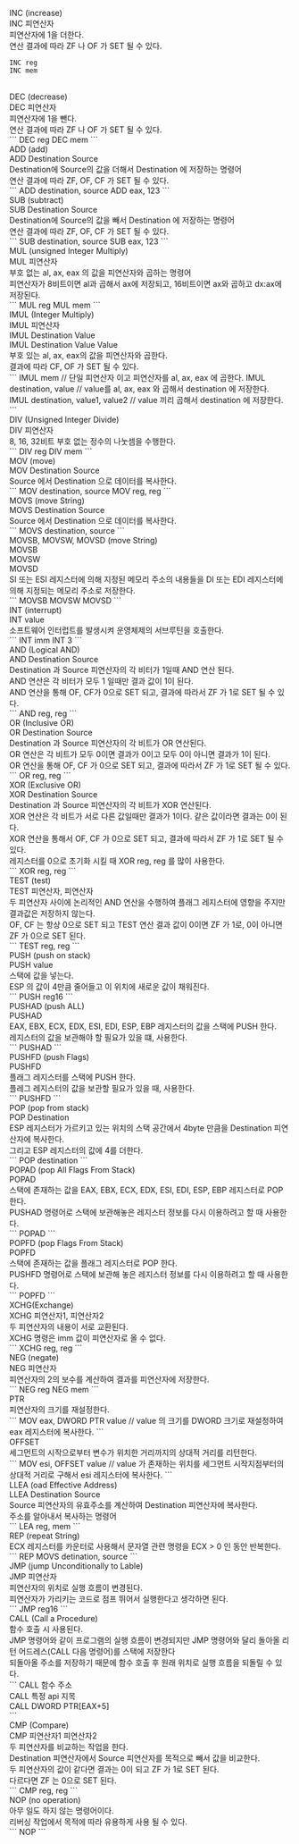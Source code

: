 INC (increase)<br>
INC 피연산자<br>
피연산자에 1을 더한다.<br>
연산 결과에 따라 ZF 나 OF 가 SET 될 수 있다.<br>
```
INC reg
INC mem
```
<br>
DEC (decrease)<br>
DEC 피연산자<br>
피연산자에 1을 뺀다.<br>
연산 결과에 따라 ZF 나 OF 가 SET 될 수 있다.<br>
```
DEC reg
DEC mem
```
<br>
ADD (add)<br>
ADD Destination Source<br>
Destination에 Source의 값을 더해서 Destination 에 저장하는 명령어<br>
연산 결과에 따라 ZF, OF, CF 가 SET 될 수 있다.<br>
```
ADD destination, source
ADD eax, 123
```
<br>
SUB (subtract)<br>
SUB Destination Source<br>
Destination에 Source의 값을 빼서 Destination 에 저장하는 명령어<br>
연산 결과에 따라 ZF, OF, CF 가 SET 될 수 있다.<br>
```
SUB destination, source
SUB eax, 123
```
<br>
MUL (unsigned Integer Multiply)<br>
MUL 피연산자<br>
부호 없는 al, ax, eax 의 값을 피연산자와 곱하는 명령어<br>
피연산자가 8비트이면 al과 곱해서 ax에 저장되고, 16비트이면 ax와 곱하고 dx:ax에 저장된다.<br>
```
MUL reg
MUL mem
```
<br>
IMUL (Integer Multiply)<br>
IMUL 피연산자<br>
IMUL Destination Value<br>
IMUL Destination Value Value<br>
부호 있는 al, ax, eax의 값을 피연산자와 곱한다.<br>
결과에 따라 CF, OF 가 SET 될 수 있다.<br>
```
IMUL mem // 단일 피연산자 이고 피연산자를 al, ax, eax 에 곱한다.
IMUL destination, value // value를 al, ax, eax 와 곱해서 destination 에 저장한다.
IMUL destination, value1, value2 // value 끼리 곱해서 destination 에 저장한다.
```
<br>
DIV (Unsigned Integer Divide)<br>
DIV 피연산자<br>
8, 16, 32비트 부호 없는 정수의 나눗셈을 수행한다.<br>
```
DIV reg
DIV mem
```
<br>
MOV (move)<br>
MOV Destination Source<br>
Source 에서 Destination 으로 데이터를 복사한다.<br>
```
MOV destination, source
MOV reg, reg
```
<br>
MOVS (move String)<br>
MOVS Destination Source<br>
Source 에서 Destination 으로 데이터를 복사한다.<br>
```
MOVS destination, source
```
<br>
MOVSB, MOVSW, MOVSD (move String)<br>
MOVSB<br>
MOVSW<br>
MOVSD<br>
SI 또는 ESI 레지스터에 의해 지정된 메모리 주소의 내용들을 DI 또는 EDI 레지스터에 의해 지정되는 메모리 주소로 저장한다.<br>
```
MOVSB
MOVSW
MOVSD
```
<br>
INT (interrupt)<br>
INT value<br>
소프트웨어 인터럽트를 발생시켜 운영체제의 서브루틴을 호출한다.<br>
```
INT imm
INT 3
```
<br>
AND (Logical AND)<br>
AND Destination Source<br>
Destination 과 Source 피연산자의 각 비터가 1일때 AND 연산 된다.<br>
AND 연산은 각 비터가 모두 1 일때만 결과 값이 1이 된다.<br>
AND 연산을 통해 OF, CF가 0으로 SET 되고, 결과에 따라서 ZF 가 1로 SET 될 수 있다.<br>
```
AND reg, reg
```
<br>
OR (Inclusive OR)<br>
OR Destination Source<br>
Destination 과 Source 피연산자의 각 비트가 OR 연산된다.<br>
OR 연산은 각 비트가 모두 0이면 결과가 0이고 모두 0이 아니면 결과가 1이 된다.<br>
OR 연산을 통해 OF, CF 가 0으로 SET 되고, 결과에 따라서 ZF 가 1로 SET 될 수 있다.<br>
```
OR reg, reg
```
<br>
XOR (Exclusive OR)<br>
XOR Destination Source<br>
Destination 과 Source 피연산자의 각 비트가 XOR 연산된다.<br>
XOR 연산은 각 비트가 서로 다른 값일때만 결과가 1이다. 같은 값이라면 결과는 0이 된다.<br>
XOR 연산을 통해서 OF, CF 가 0으로 SET 되고, 결과에 따라서 ZF 가 1로 SET 될 수 있다.<br>
레지스터를 0으로 초기화 시킬 때 XOR reg, reg 를 많이 사용한다.<br>
```
XOR reg, reg
```
<br>
TEST (test)<br>
TEST 피연산자, 피연산자<br>
두 피연산자 사이에 논리적인 AND 연산을 수행하여 플래그 레지스터에 영향을 주지만 결과값은 저장하지 않는다.<br>
OF, CF 는 항상 0으로 SET 되고 TEST 연산 결과 값이 0이면 ZF 가 1로, 0이 아니면 ZF 가 0으로 SET 된다.<br>
```
TEST reg, reg
```
<br>
PUSH (push on stack)<br>
PUSH value<br>
스택에 값을 넣는다.<br>
ESP 의 값이 4만큼 줄어들고 이 위치에 새로운 값이 채워진다.<br>
```
PUSH reg16
```
<br>
PUSHAD (push ALL)<br>
PUSHAD<br>
EAX, EBX, ECX, EDX, ESI, EDI, ESP, EBP 레지스터의 값을 스택에 PUSH 한다.<br>
레지스터의 값을 보관해야 할 필요가 있을 떄, 사용한다.<br>
```
PUSHAD
```
<br>
PUSHFD (push Flags)<br>
PUSHFD<br>
플래그 레지스터를 스택에 PUSH 한다.<br>
플레그 레지스터의 값을 보관할 필요가 있을 때, 사용한다.<br>
```
PUSHFD
```
<br>
POP (pop from stack)<br>
POP Destination<br>
ESP 레지스터가 가르키고 있는 위치의 스택 공간에서 4byte 만큼을 Destination 피연산자에 복사한다.<br>
그리고 ESP 레지스터의 값에 4를 더한다.<br>
```
POP destination
```
<br>
POPAD (pop All Flags From Stack)<br>
POPAD<br>
스택에 존재하는 값을 EAX, EBX, ECX, EDX, ESI, EDI, ESP, EBP 레지스터로 POP 한다.<br>
PUSHAD 명령어로 스택에 보관해놓은 레지스터 정보를 다시 이용하려고 할 때 사용한다.<br>
```
POPAD
```
<br>
POPFD (pop Flags From Stack)<br>
POPFD<br>
스택에 존재하는 값을 플래그 레지스터로 POP 한다.<br>
PUSHFD 명령어로 스택에 보관해 놓은 레지스터 정보를 다시 이용하려고 할 때 사용한다.<br>
```
POPFD
```
<br>
XCHG(Exchange)<br>
XCHG 피연산자1, 피연산자2<br>
두 피연산자의 내용이 서로 교환된다.<br>
XCHG 명령은 imm 값이 피연산자로 올 수 없다.<br>
```
XCHG reg, reg
```
<br>
NEG (negate)<br>
NEG 피연산자<br>
피연산자의 2의 보수를 계산하여 결과를 피연산자에 저장한다.<br>
```
NEG reg
NEG mem
```
<br>
PTR<br>
피연산자의 크기를 재설정한다.<br>
```
MOV eax, DWORD PTR value // value 의 크기를 DWORD 크기로 재설정하여 eax 레지스터에 복사한다.
```
<br>
OFFSET<br>
세그먼트의 시작으로부터 변수가 위치한 거리까지의 상대적 거리를 리턴한다.<br>
```
MOV esi, OFFSET value // value 가 존재하는 위치를 세그먼트 시작지점부터의 상대적 거리로 구해서 esi 레지스터에 복사한다.
```
<br>
LLEA (oad Effective Address)<br>
LLEA Destination Source<br>
Source 피연산자의 유효주소를 계산하여 Destination 피연산자에 복사한다.<br>
주소를 알아내서 복사하는 명령어<br>
```
LEA reg, mem
```
<br>
REP (repeat String)<br>
ECX 레지스터를 카운터로 사용해서 문자열 관련 명령을 ECX > 0 인 동안 반복한다.<br>
```
REP MOVS detination, source
```
<br>
JMP (jump Unconditionally to Lable)<br>
JMP 피연산자<br>
피연산자의 위치로 실행 흐름이 변경된다.<br>
피연산자가 가리키는 코드로 점프 뛰어서 실행한다고 생각하면 된다.<br>
```
JMP reg16
```
<br>
CALL (Call a Procedure)<br>
함수 호출 시 사용된다.<br>
JMP 명령어와 같이 프로그램의 실행 흐름이 변경되지만 JMP 명령어와 달리 돌아올 리턴 어드레스(CALL 다음 명령어)를 스택에 저장한다<br>
되돌아올 주소를 저장하기 때문에 함수 호출 후 원래 위치로 실행 흐름을 되돌릴 수 있다.<br>
```
CALL 함수 주소<br>
CALL <JMP to APU> 특정 api 지목<br>
CALL DWORD PTR[EAX+5]<br>
```
<br>
CMP (Compare)<br>
CMP 피연산자1 피연산자2<br>
두 피연산자를 비교하는 작업을 한다.<br>
Destination 피연산자에서 Source 피연산자를 목적으로 빼서 값을 비교한다.<br>
두 피연산자의 값이 같다면 결과는 0이 되고 ZF 가 1로 SET 된다.<br>
다르다면 ZF 는 0으로 SET 된다.<br>
```
CMP reg, reg
```
<br>
NOP (no operation)<br>
아무 일도 하지 않는 명령어이다.<br>
리버싱 작업에서 목적에 따라 유용하게 사용 될 수 있다.<br>
```
NOP
```